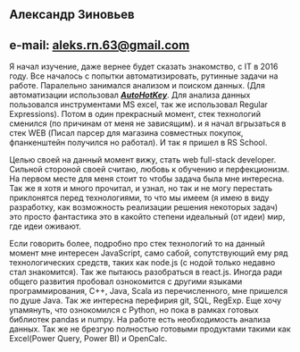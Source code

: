 ## Александр Зиновьев

## e-mail: aleks.rn.63@gmail.com

Я начал изучение, даже вернее будет сказать знакомство, с IT в 2016 году. Все началось с попытки автоматизировать, рутинные задачи на работе. Паралельно занимался анализом и поиском данных. (Для автоматизации использовал ***[AutoHotKey](https://www.autohotkey.com/ "Сайт инструмента")***. Для анализа данных пользовался инструментами MS excel, так же использовал Regular Expressions). Потом в один прекрасный момент, стек технологий сменился (по причинам от меня не зависящим). и я начал вгрызаться в стек WEB (Писал парсер для магазина совместных покупок, фпанкенштейн получился но работал). И так я пришел в RS School. 

Целью своей на данный момент вижу, стать web full-stack developer. Сильной стороной своей считаю, любовь к обучению и перфекционизм. На первом месте для меня стоит то чтобы задача была мне интересна. Так же я хотя и много прочитал, и узнал, но так и не могу перестать приклонятся перед технологиями, то что мы имеем (я имею  в виду разработку, как возможность реализации решения некоторых задач) это просто фантастика это в какойто степени идеальный (от идеи) мир, где идеи оживают.

Если говорить более, подробно про стек технологий то на данный момент мне интересен JavaScript, само сабой, сопутствующий ему ряд технологических средств, таких как node.js (с нодой только недавно стал знакомится). Так же пытаюсь разобраться в react.js. Иногда ради общего развития пробовал ознокомится с другими языками программирования, C++, Java, Scala из перечисленного, мне пришелся по душе Java. Так же интересна перефирия git, SQL, RegExp. Еще хочу упамянуть, что ознокомился с Python, но пока в рамках готовых библиотек pandas и numpy. На работе есть необходимость анализа данных. Так же не брезгую полностью готовыми продуктами такими как Excel(Power Query, Power BI) и OpenCalc. 